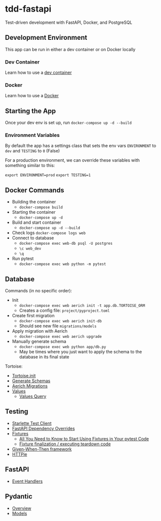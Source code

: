 # tdd-fastapi

Test-driven development with FastAPI, Docker, and PostgreSQL

## Development Environment

This app can be run in either a dev container or on Docker locally

### Dev Container

Learn how to use a [dev container](https://code.visualstudio.com/docs/remote/containers#_quick-start-try-a-development-container)

### Docker

Learn how to use a [Docker](https://docs.docker.com/get-started/overview/)

## Starting the App

Once your dev env is set up, run `docker-compose up -d --build`

### Environment Variables

By default the app has a settings class that sets the env vars `ENVIRONMENT` to `dev` and `TESTING` to `0` (False)

For a production environment, we can override these variables with something similar to this:

`export ENVIRONMENT=prod`
`export TESTING=1`

## Docker Commands

- Building the container
  - `docker-compose build`
- Starting the container
  - `docker-compose up -d`
- Build and start container
  - `docker-compose up -d --build`
- Check logs
  `docker-compose logs web`
- Connect to database
  - `docker-compose exec web-db psql -U postgres`
  - `\c web_dev`
  - `\q`
- Run pytest
  - `docker-compose exec web python -m pytest`

## Database

Commands (in no specific order):

- Init
  - `docker-compose exec web aerich init -t app.db.TORTOISE_ORM`
  - Creates a config file: `project/pyproject.toml`
- Create first migration
  - `docker-compose exec web aerich init-db`
  - Should see new file `migrations/models`
- Apply migration with Aerich
  - `docker-compose exec web aerich upgrade`
- Manually generate schema
  - `docker-compose exec web python app/db.py`
  - May be times where you just want to apply the schema to the database in its final state

Tortoise:

- [Tortoise.init](https://tortoise-orm.readthedocs.io/en/latest/setup.html?highlight=init#tortoise.Tortoise.init)
- [Generate Schemas](https://tortoise-orm.readthedocs.io/en/latest/setup.html?highlight=init#tortoise.Tortoise.generate_schemas)
- [Aerich Migrations](https://tortoise-orm.readthedocs.io/en/latest/migration.html)
- [Values](https://tortoise-orm.readthedocs.io/en/latest/query.html?highlight=values#tortoise.queryset.QuerySet.values)
  - [Values Query](https://tortoise-orm.readthedocs.io/en/latest/query.html?highlight=values#tortoise.queryset.ValuesQuery)


## Testing

- [Starlette Test Client](https://www.starlette.io/testclient/)
- [FastAPI Dependency Overrides](https://fastapi.tiangolo.com/advanced/testing-dependencies/#use-the-appdependency_overrides-attribute)
- [Fixtures](https://docs.pytest.org/en/stable/explanation/fixtures.html#scope-sharing-fixtures-across-classes-modules-packages-or-session)
  - [All You Need to Know to Start Using Fixtures in Your pytest Code](https://pybit.es/pytest-fixtures.html)
  - [Fixture finalization / executing teardown code](https://docs.pytest.org/en/latest/explanation/fixtures.html#improvements-over-xunit-style-setup-teardown-functions)
- [Given-When-Then framework](https://martinfowler.com/bliki/GivenWhenThen.html)
- [HTTPie](https://httpie.io/)

## FastAPI

- [Event Handlers](https://fastapi.tiangolo.com/advanced/events/)

## Pydantic

- [Overview](https://pydantic-docs.helpmanual.io/)
- [Models](https://pydantic-docs.helpmanual.io/usage/models/)
